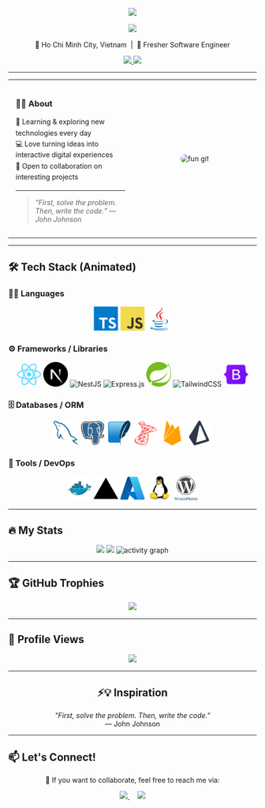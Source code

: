 <!-- 🎉 Fancy 3D & Animated Header -->
<p align="center">
  <img src="https://capsule-render.vercel.app/api?type=waving&color=0:00c6ff,100:0072ff&height=200&section=header&text=Nguyen%20Hoai%20Phong&fontSize=50&fontColor=ffffff&animation=fadeIn" />
</p>

<!-- Typing Effect -->
<p align="center">
  <img src="https://readme-typing-svg.herokuapp.com?color=00c6ff&size=24&center=true&vCenter=true&lines=👋+I'm+Nguyen+Hoai+Phong!;🚀+Fresher+Software+Engineer;💙+Welcome+to+my+GitHub!" />
</p>

<p align="center">
  📍 Ho Chi Minh City, Vietnam &nbsp;|&nbsp; 🚀 Fresher Software Engineer
</p>

<p align="center">
  <a href="https://www.linkedin.com/in/nguyen-hoai-phong/" target="_blank">
    <img src="https://img.shields.io/badge/LinkedIn-0A66C2?style=for-the-badge&logo=linkedin&logoColor=white"/>
  </a>
  <a href="mailto:nhp2901@gmail.com">
    <img src="https://img.shields.io/badge/Gmail-D14836?style=for-the-badge&logo=gmail&logoColor=white"/>
  </a>
</p>

---
<table align="center" width="100%">
  <tr>
    <td width="50%" valign="top" align="center" style="padding:15px;">
      <div align="left" style="max-width:400px; margin:auto;">
        <h3>👨‍💻 About</h3>
        <ul style="list-style:none; padding-left:0; line-height:1.6;">
          <li>🌱 Learning & exploring new technologies every day</li>
          <li>💻 Love turning ideas into interactive digital experiences</li>
          <li>🚀 Open to collaboration on interesting projects</li>
        </ul>
        <hr style="margin:15px 0;">
        <blockquote style="font-style:italic; color:#666;">
          "First, solve the problem. Then, write the code." — John Johnson
        </blockquote>
      </div>
    </td>
    <td width="50%" align="center" style="padding:15px;">
      <img src="https://media2.giphy.com/media/v1.Y2lkPTc5MGI3NjExOWxraDBqY2gyanFlNHZoZ2VkZTl1bmsyYmY4NHZ1enN6Zmx4aThrdCZlcD12MV9pbnRlcm5hbF9naWZfYnlfaWQmY3Q9Zw/GghGKaZ8JeHJx0apQC/giphy.gif" 
           alt="fun gif" width="280" style="border-radius:12px;" />
    </td>
  </tr>
</table>

---

## 🛠️ Tech Stack (Animated)

### 🧑‍💻 Languages
<p align="center">
  <img src="https://raw.githubusercontent.com/devicons/devicon/master/icons/typescript/typescript-original.svg" width="50" title="TypeScript">
  <img src="https://raw.githubusercontent.com/devicons/devicon/master/icons/javascript/javascript-original.svg" width="50" title="JavaScript">
  <img src="https://raw.githubusercontent.com/devicons/devicon/master/icons/java/java-original.svg" width="50" title="Java">
</p>

### ⚙️ Frameworks / Libraries
<p align="center">
  <img src="https://raw.githubusercontent.com/devicons/devicon/master/icons/react/react-original.svg" width="50" title="React">
  <img src="https://raw.githubusercontent.com/devicons/devicon/master/icons/nextjs/nextjs-original.svg" width="50" title="Next.js">
  <img src="https://nestjs.com/img/logo-small.svg" width="50" title="NestJS">
  <img src="https://www.peanutsquare.com/wp-content/uploads/2024/04/Express.png" width="50" title="Express.js">
  <img src="https://raw.githubusercontent.com/devicons/devicon/master/icons/spring/spring-original.svg" width="50" title="Spring">
  <img src="https://upload.wikimedia.org/wikipedia/commons/thumb/d/d5/Tailwind_CSS_Logo.svg/2560px-Tailwind_CSS_Logo.svg.png" width="50" title="TailwindCSS">
  <img src="https://raw.githubusercontent.com/devicons/devicon/master/icons/bootstrap/bootstrap-original.svg" width="50" title="Bootstrap">
</p>

### 🗄️ Databases / ORM
<p align="center">
  <img src="https://raw.githubusercontent.com/devicons/devicon/master/icons/mysql/mysql-original.svg" width="50" title="MySQL">
  <img src="https://raw.githubusercontent.com/devicons/devicon/master/icons/postgresql/postgresql-original.svg" width="50" title="PostgreSQL">
  <img src="https://raw.githubusercontent.com/devicons/devicon/master/icons/sqlite/sqlite-original.svg" width="50" title="SQLite">
  <img src="https://raw.githubusercontent.com/devicons/devicon/master/icons/microsoftsqlserver/microsoftsqlserver-plain.svg" width="50" title="SQL Server">
  <img src="https://raw.githubusercontent.com/devicons/devicon/master/icons/firebase/firebase-plain.svg" width="50" title="Firebase">
  <img src="https://raw.githubusercontent.com/devicons/devicon/master/icons/prisma/prisma-original.svg" width="50" title="Prisma">
</p>

### 🧰 Tools / DevOps
<p align="center">
  <img src="https://raw.githubusercontent.com/devicons/devicon/master/icons/docker/docker-original.svg" width="50" title="Docker">
  <img src="https://raw.githubusercontent.com/devicons/devicon/master/icons/vercel/vercel-original.svg" width="50" title="Vercel">
  <img src="https://raw.githubusercontent.com/devicons/devicon/master/icons/azure/azure-original.svg" width="50" title="Azure">
  <img src="https://raw.githubusercontent.com/devicons/devicon/master/icons/linux/linux-original.svg" width="50" title="Linux (Ubuntu)">
  <img src="https://raw.githubusercontent.com/devicons/devicon/master/icons/wordpress/wordpress-original.svg" width="50" title="WordPress">
</p>

---

## 🔥 My Stats

<div align="center">
  <img src="https://github-readme-stats.vercel.app/api?username=nhp291&hide_title=false&hide_rank=false&show_icons=true&include_all_commits=true&count_private=true&theme=dracula" height="150" />
  <img src="https://github-readme-stats.vercel.app/api/top-langs?username=nhp291&layout=compact&langs_count=7&theme=dracula" height="150" />
  <img src="https://github-readme-activity-graph.vercel.app/graph?username=nhp291&theme=dracula&bg_color=282a36&hide_border=true" alt="activity graph" />
</div>

---

## 🏆 GitHub Trophies

<p align="center">
  <img src="https://github-profile-trophy.vercel.app/?username=nhp291&theme=synthwave&no-frame=true&margin-w=15&margin-h=15" />
</p>

---

## 👀 Profile Views

<p align="center">
  <img src="https://komarev.com/ghpvc/?username=nhp291&label=Profile%20Views&color=7928CA&style=flat"/>
</p>

---

<div align="center">

## ⚡💡 Inspiration  

*"First, solve the problem. Then, write the code."*  
— John Johnson  

</div>

---

## 📫 Let's Connect!

<p align="center">
  💬 If you want to collaborate, feel free to reach me via:
</p>

<p align="center">
  <a href="https://www.linkedin.com/in/nguyen-hoai-phong/" target="_blank">
    <img src="https://img.shields.io/badge/LinkedIn-0A66C2?style=for-the-badge&logo=linkedin&logoColor=white"/>
  </a>
  &nbsp; &nbsp;
  <a href="mailto:nhp2901@gmail.com">
    <img src="https://img.shields.io/badge/Gmail-D14836?style=for-the-badge&logo=gmail&logoColor=white"/>
  </a>
</p>
